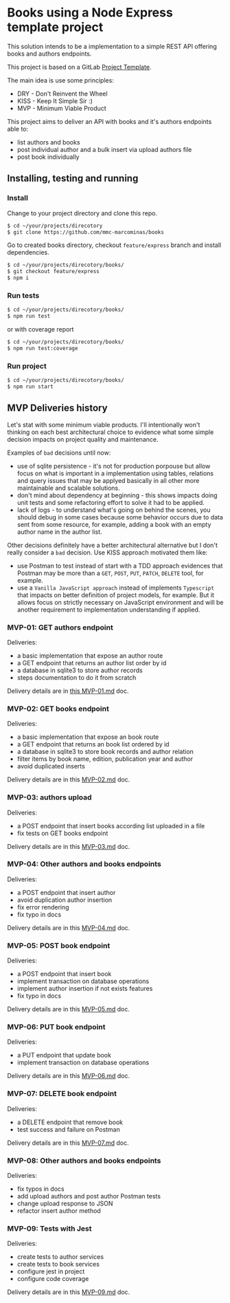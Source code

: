 # Books using a Node Express template project

This solution intends to be a implementation to a simple REST API offering books and authors endpoints.

This project is based on a GitLab [Project Template](https://gitlab.com/gitlab-org/project-templates/express).

The main idea is use some principles:

 * DRY - Don't Reinvent the Wheel
 * KISS - Keep It Simple Sir :)
 * MVP - Minimum Viable Product

This project aims to deliver an API with books and it's authors endpoints able to:

 * list authors and books
 * post individual author and a bulk insert via upload authors file
 * post book individually

## Installing, testing and running

### Install

Change to your project directory and clone this repo.

``` bash
$ cd ~/your/projects/direcotory
$ git clone https://github.com/mmc-marcominas/books
```

Go to created books directory, checkout `feature/express` branch and install dependencies.

``` bash
$ cd ~/your/projects/direcotory/books/
$ git checkout feature/express
$ npm i
```

### Run tests

``` bash
$ cd ~/your/projects/direcotory/books/
$ npm run test
```

or with coverage report

``` bash
$ cd ~/your/projects/direcotory/books/
$ npm run test:coverage
```

### Run project

``` bash
$ cd ~/your/projects/direcotory/books/
$ npm run start
```

## MVP Deliveries history

Let's stat with some minimum viable products. I'll intentionally won't thinking on each best architectural choice to evidence what some simple decision impacts on project quality and maintenance.

Examples of `bad` decisions until now:

 * use of sqlite persistence - it's not for production porpouse but allow focus on what is important in a implementation using tables, relations and query issues that may be applyed basically in all other more maintainable and scalable solutions.
 * don't mind about dependency at beginning - this shows impacts doing unit tests and some refactoring effort to solve it had to be applied.
 * lack of logs - to understand what's going on behind the scenes, you should debug in some cases because some behavior occurs due to data sent from some resource, for example, adding a book with an empty author name in the author list.

Other decisions definitely have a better architectural alternative but I don't really consider a `bad` decision. Use KISS approach motivated them like:

 * use Postman to test instead of start with a TDD approach evidences that Postman may be more than a `GET`, `POST`, `PUT`, `PATCH`, `DELETE` tool, for example.
 * use a `Vanilla JavaScript approach` instead of implements `Typescript` that impacts on better definition of project models, for example. But it allows focus on strictly necessary on JavaScript environment and will be another requirement to implementation understanding if applied.

### MVP-01: GET authors endpoint

Deliveries:

 * a basic implementation that expose an author route
 * a GET endpoint that returns an author list order by id
 * a database in sqlite3 to store author records
 * steps documentation to do it from scratch

Delivery details are in [this MVP-01.md](./express/MVP-01.md) doc.

### MVP-02: GET books endpoint

Deliveries:

 * a basic implementation that expose an book route
 * a GET endpoint that returns an book list ordered by id
 * a database in sqlite3 to store book records and author relation
 * filter items by book name, edition, publication year and author
 * avoid duplicated inserts

Delivery details are in this [MVP-02.md](./express/MVP-02.md) doc.

### MVP-03: authors upload

Deliveries:

 * a POST endpoint that insert books according list uploaded in a file
 * fix tests on GET books endpoint

Delivery details are in this [MVP-03.md](./express/MVP-03.md) doc.

### MVP-04: Other authors and books endpoints

Deliveries:

 * a POST endpoint that insert author
 * avoid duplication author insertion
 * fix error rendering
 * fix typo in docs

Delivery details are in this [MVP-04.md](./express/MVP-04.md) doc.

### MVP-05: POST book endpoint

Deliveries:

 * a POST endpoint that insert book
 * implement transaction on database operations
 * implement author insertion if not exists features
 * fix typo in docs

Delivery details are in this [MVP-05.md](./express/MVP-05.md) doc.

### MVP-06: PUT book endpoint

Deliveries:

 * a PUT endpoint that update book
 * implement transaction on database operations

Delivery details are in this [MVP-06.md](./express/MVP-06.md) doc.

### MVP-07: DELETE book endpoint

Deliveries:

 * a DELETE endpoint that remove book
 * test success and failure on Postman

Delivery details are in this [MVP-07.md](./express/MVP-07.md) doc.

### MVP-08: Other authors and books endpoints

Deliveries:

 * fix typos in docs
 * add upload authors and post author Postman tests
 * change upload response to JSON
 * refactor insert author method

### MVP-09: Tests with Jest

Deliveries:

 * create tests to author services
 * create tests to book services
 * configure jest in project
 * configure code coverage

Delivery details are in this [MVP-09.md](./express/MVP-09.md) doc.
